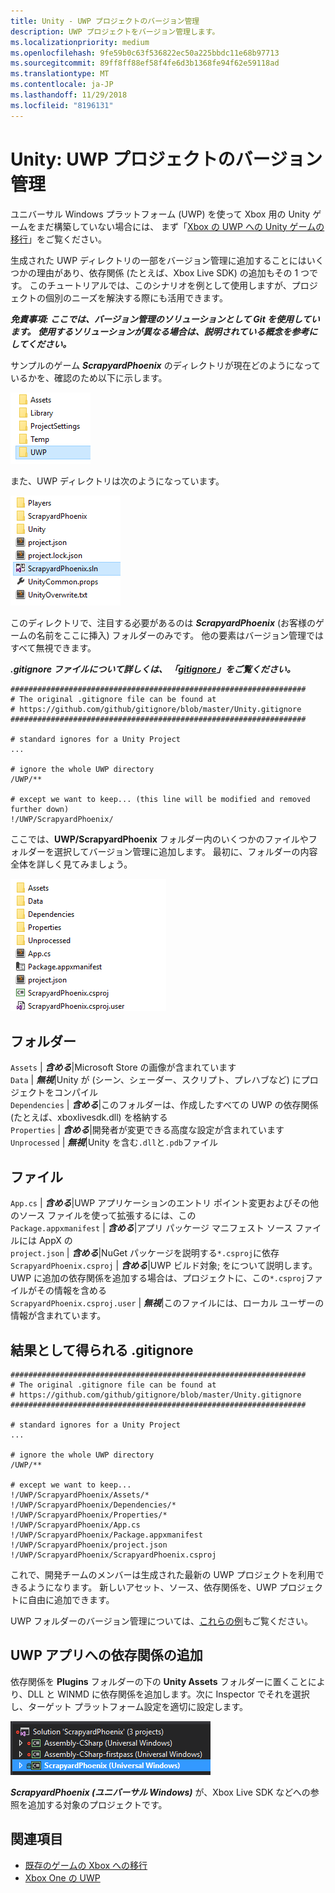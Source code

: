 ```yaml
---
title: Unity - UWP プロジェクトのバージョン管理
description: UWP プロジェクトをバージョン管理します。
ms.localizationpriority: medium
ms.openlocfilehash: 9fe59b0c63f536822ec50a225bbdc11e68b97713
ms.sourcegitcommit: 89ff8ff88ef58f4fe6d3b1368fe94f62e59118ad
ms.translationtype: MT
ms.contentlocale: ja-JP
ms.lasthandoff: 11/29/2018
ms.locfileid: "8196131"
---
```

# <a name="unity-version-control-your-uwp-project"></a>Unity: UWP プロジェクトのバージョン管理

ユニバーサル Windows プラットフォーム (UWP) を使って Xbox 用の Unity ゲームをまだ構築していない場合には、  まず「[Xbox の UWP への Unity ゲームの移行](development-lanes-unity.md)」をご覧ください。

生成された UWP ディレクトリの一部をバージョン管理に追加することにはいくつかの理由があり、依存関係 (たとえば、Xbox Live SDK) の追加もその 1 つです。  このチュートリアルでは、このシナリオを例として使用しますが、プロジェクトの個別のニーズを解決する際にも活用できます。

***免責事項: ここでは、バージョン管理のソリューションとして Git を使用しています。  使用するソリューションが異なる場合は、説明されている概念を参考にしてください。***

サンプルのゲーム ***ScrapyardPhoenix*** のディレクトリが現在どのようになっているかを、確認のため以下に示します。

![ビルドの保存先フォルダー](images/build-destination.png)

また、UWP ディレクトリは次のようになっています。

![UWP VS ソリューション](images/uwp-vs-solution.png)

このディレクトリで、注目する必要があるのは ***ScrapyardPhoenix*** (お客様のゲームの名前をここに挿入) フォルダーのみです。  他の要素はバージョン管理ではすべて無視できます。

***.gitignore ファイルについて詳しくは、  「[gitignore](https://git-scm.com/docs/gitignore)」をご覧ください。***

    ##################################################################
    # The original .gitignore file can be found at
    # https://github.com/github/gitignore/blob/master/Unity.gitignore
    ##################################################################

    # standard ignores for a Unity Project
    ...

    # ignore the whole UWP directory
    /UWP/**

    # except we want to keep... (this line will be modified and removed further down)
    !/UWP/ScrapyardPhoenix/

ここでは、**UWP/ScrapyardPhoenix** フォルダー内のいくつかのファイルやフォルダーを選択してバージョン管理に追加します。  最初に、フォルダーの内容全体を詳しく見てみましょう。

![UWP ビルド ディレクトリ](images/uwp-build-directory.png)  

## <a name="folders"></a>フォルダー  

`Assets` | ***含める***|Microsoft Store の画像が含まれています  
`Data`   | ***無視***|Unity が (シーン、シェーダー、スクリプト、プレハブなど) にプロジェクトをコンパイル  
`Dependencies` | ***含める***|このフォルダーは、作成したすべての UWP の依存関係 (たとえば、xboxlivesdk.dll) を格納する  
`Properties` | ***含める***|開発者が変更できる高度な設定が含まれています  
`Unprocessed` | ***無視***|Unity を含む`.dll`と`.pdb`ファイル  

## <a name="files"></a>ファイル  

`App.cs` | ***含める***|UWP アプリケーションのエントリ ポイント変更およびその他のソース ファイルを使って拡張するには、この  
`Package.appxmanifest` | ***含める***|アプリ パッケージ マニフェスト ソース ファイルには AppX の  
`project.json` | ***含める***|NuGet パッケージを説明する`*.csproj`に依存  
`ScrapyardPhoenix.csproj` | ***含める***|UWP ビルド対象; をについて説明します。UWP に追加の依存関係を追加する場合は、プロジェクトに、この`*.csproj`ファイルがその情報を含める  
`ScrapyardPhoenix.csproj.user` | ***無視***|このファイルには、ローカル ユーザーの情報が含まれています。

## <a name="resulting-gitignore"></a>結果として得られる .gitignore

    ##################################################################
    # The original .gitignore file can be found at
    # https://github.com/github/gitignore/blob/master/Unity.gitignore
    ##################################################################

    # standard ignores for a Unity Project
    ...

    # ignore the whole UWP directory
    /UWP/**

    # except we want to keep...
    !/UWP/ScrapyardPhoenix/Assets/*
    !/UWP/ScrapyardPhoenix/Dependencies/*
    !/UWP/ScrapyardPhoenix/Properties/*
    !/UWP/ScrapyardPhoenix/App.cs
    !/UWP/ScrapyardPhoenix/Package.appxmanifest
    !/UWP/ScrapyardPhoenix/project.json
    !/UWP/ScrapyardPhoenix/ScrapyardPhoenix.csproj

これで、開発チームのメンバーは生成された最新の UWP プロジェクトを利用できるようになります。 新しいアセット、ソース、依存関係を、UWP プロジェクトに自由に追加できます。

UWP フォルダーのバージョン管理については、[これらの例](https://bitbucket.org/Unity-Technologies/windowsstoreappssamples/overview)もご覧ください。

## <a name="adding-dependencies-to-your-uwp-app"></a>UWP アプリへの依存関係の追加

依存関係を **Plugins** フォルダーの下の **Unity Assets** フォルダーに置くことにより、DLL と WINMD に依存関係を追加します。次に Inspector でそれを選択し、ターゲット プラットフォーム設定を適切に設定します。

![UWP ソリューション](images/uwp-solution.PNG)

***ScrapyardPhoenix (ユニバーサル Windows)*** が、Xbox Live SDK などへの参照を追加する対象のプロジェクトです。

## <a name="see-also"></a>関連項目
- [既存のゲームの Xbox への移行](development-lanes-landing.md)
- [Xbox One の UWP](index.md)
